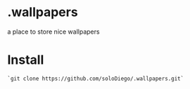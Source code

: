# .wallpapers
a place to store nice wallpapers

# Install
    `git clone https://github.com/soloDiego/.wallpapers.git`
